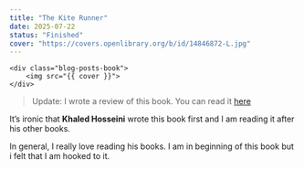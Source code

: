 ```yaml
---
title: "The Kite Runner"
date: 2025-07-22
status: "Finished"
cover: "https://covers.openlibrary.org/b/id/14846872-L.jpg"
---
```


	<div class="blog-posts-book">
  		<img src="{{ cover }}">
	</div>

> Update: I wrote a review of this book. You can read it [here](/src/posts/2025-07-31-book-review-the-kite-runner.md)

It’s ironic that **Khaled Hosseini** wrote this book first and I am reading it after his other books.

In general, I really love reading his books. I am in beginning of this book but i felt that I am hooked to it.
